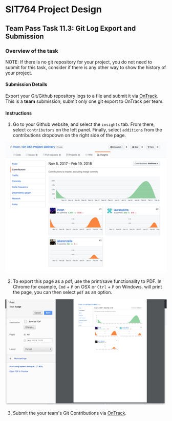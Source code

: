 <div id="banner"></div>

# SIT764 Project Design
## Team Pass Task 11.3: Git Log Export and Submission

### Overview of the task
NOTE: If there is no git repository for your project, you do not need to submit for this task, consider if there is any other way to show the history of your project.

#### Submission Details
Export your Git/Github repository logs to a file and submit it via [OnTrack](https://ontrack.deakin.edu.au). This is a **team** submission, submit only one git export to OnTrack per team.
#### Instructions

1. Go to your Github website, and select the `insights` tab. From there, select `contributors` on the left panel. Finally, select `additions` from the contributions dropdown on the right side of the page.

![Trello Export](images/git_contributors.png)

2. To export this page as a pdf, use the print/save functionality to PDF. In Chrome for example, `Cmd` + `P` on OSX or `Ctrl` + `P` on Windows. will print the page, you can then select `pdf` as an option.

![Trello Export](images/git_contributors_print.png)

3. Submit the your team's Git Contributions via [OnTrack](https://ontrack.deakin.edu.au).

<div style="page-break-after:always;"></div>
